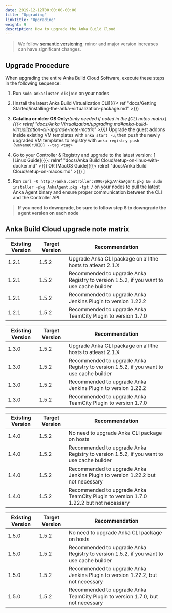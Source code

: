 ```yaml
---
date: 2019-12-12T00:00:00-00:00
title: "Upgrading"
linkTitle: "Upgrading"
weight: 9
description: How to upgrade the Anka Build Cloud
---
```


> We follow [semantic versioning](https://semver.org/); minor and major version increases can have significant changes.

## Upgrade Procedure

When upgrading the entire Anka Build Cloud Software, execute these steps in the following sequence:

1) Run `sudo ankacluster disjoin` on your nodes

2) [Install the latest Anka Build Virtualization CLI]({{< ref "docs/Getting Started/installing-the-anka-virtualization-package.md" >}})

3) **Catalina or older OS Only:**_(only needed if noted in the [CLI notes matrix]({{< relref "docs/Anka Virtualization/upgrading.md#anka-build-virtualization-cli-upgrade-note-matrix" >}}))_ Upgrade the guest addons inside existing VM templates with `anka start -u`, then push the newly upgraded VM templates to registry with `anka registry push {vmNameOrUUID} --tag <tag>`

5) Go to your Controller & Registry and upgrade to the latest version: [ [Linux Guide]({{< relref "docs/Anka Build Cloud/setup-on-linux-with-docker.md" >}}) OR [MacOS Guide]({{< relref "docs/Anka Build Cloud/setup-on-macos.md" >}}) ]

6) Run `curl -O http://anka.controller:8090/pkg/AnkaAgent.pkg && sudo installer -pkg AnkaAgent.pkg -tgt /` on your nodes to pull the latest Anka Agent binary and ensure proper communication between the CLI and the Controller API.

> **If you need to downgrade, be sure to follow step 6 to downgrade the agent version on each node**

## Anka Build Cloud upgrade note matrix

Existing Version | Target Version | Recommendation
--- | --- | ---
1.2.1 | 1.5.2 | Upgrade Anka CLI package on all the hosts to atleast 2.1.X
1.2.1 | 1.5.2 | Recommended to upgrade Anka Registry to version 1.5.2, if you want to use cache builder
1.2.1 | 1.5.2 | Recommended to upgrade Anka Jenkins Plugin to version 1.22.2
1.2.1 | 1.5.2 | Recommended to upgrade Anka TeamCity Plugin to version 1.7.0

Existing Version | Target Version | Recommendation
--- | --- | ---
1.3.0 | 1.5.2 | Upgrade Anka CLI package on all the hosts to atleast 2.1.X
1.3.0 | 1.5.2 | Recommended to upgrade Anka Registry to version 1.5.2, if you want to use cache builder
1.3.0 | 1.5.2 | Recommended to upgrade Anka Jenkins Plugin to version 1.22.2
1.3.0 | 1.5.2 | Recommended to upgrade Anka TeamCity Plugin to version 1.7.0

Existing Version | Target Version | Recommendation
--- | --- | ---
1.4.0 | 1.5.2 | No need to upgrade Anka CLI package on hosts
1.4.0 | 1.5.2 | Recommended to upgrade Anka Registry to version 1.5.2, if you want to use cache builder
1.4.0 | 1.5.2 | Recommended to upgrade Anka Jenkins Plugin to version 1.22.2 but not necessary
1.4.0 | 1.5.2 | Recommended to upgrade Anka TeamCity Plugin to version 1.7.0 1.22.2 but not necessary

Existing Version | Target Version | Recommendation
--- | --- | ---
1.5.0 | 1.5.2 | No need to upgrade Anka CLI package on hosts
1.5.0 | 1.5.2 | Recommended to upgrade Anka Registry to version 1.5.2, if you want to use cache builder
1.5.0 | 1.5.2 | Recommended to upgrade Anka Jenkins Plugin to version 1.22.2, but not necessary
1.5.0 | 1.5.2 | Recommended to upgrade Anka TeamCity Plugin to version 1.7.0, but not necessary